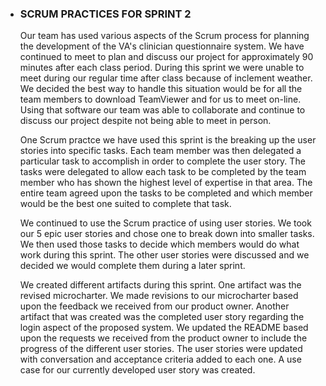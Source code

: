 * ### SCRUM PRACTICES FOR SPRINT 2

	Our team has used various aspects of the Scrum process for planning the development of the VA's clinician questionnaire system.  We have 
	continued to meet to plan and discuss our project for approximately 90 minutes after each class period.  During this sprint we were unable
	to meet during our regular time after class because of inclement weather.  We decided the best way to handle this situation would be for 
	all the team members to download TeamViewer and for us to meet on-line.  Using that software our team was able to collaborate and continue
	to discuss our project despite not being able to meet in person.

	One Scrum practce we have used this sprint is the breaking up the user stories into specific tasks.  Each team member was then delegated a
	particular task to accomplish in order to complete the user story.  The tasks were delegated to allow each task to be completed by the team
	member who has shown the highest level of expertise in that area.  The entire team agreed upon the tasks to be completed and which member
	would be the best one suited to complete that task.
	
	We continued to use the Scrum practice of using user stories.  We took our 5 epic user stories and chose one to break down into smaller 
	tasks.  We then used those tasks to decide which members would do what work during this sprint.  The other user stories were discussed and
	we decided we would complete them during a later sprint.
	
	We created different artifacts during this sprint.  One artifact was the revised microcharter.  We made revisions to our microcharter
	based upon the feedback we received from our product owner.  Another artifact that was created was the completed user story regarding 
	the login aspect of the proposed system.  We updated the README based upon the requests we received from the product owner to include
	the progress of the different user stories.   The user stories were updated with conversation and acceptance criteria added to each one.
	A use case for our currently developed user story was created.
